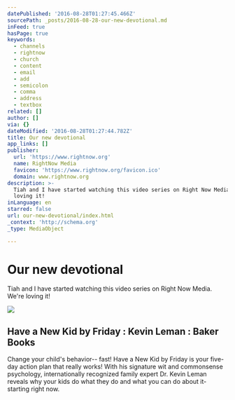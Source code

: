 ```yaml
---
datePublished: '2016-08-28T01:27:45.466Z'
sourcePath: _posts/2016-08-28-our-new-devotional.md
inFeed: true
hasPage: true
keywords:
  - channels
  - rightnow
  - church
  - content
  - email
  - add
  - semicolon
  - comma
  - address
  - textbox
related: []
author: []
via: {}
dateModified: '2016-08-28T01:27:44.782Z'
title: Our new devotional
app_links: []
publisher:
  url: 'https://www.rightnow.org'
  name: RightNow Media
  favicon: 'https://www.rightnow.org/favicon.ico'
  domain: www.rightnow.org
description: >-
  Tiah and I have started watching this video series on Right Now Media. We’re
  loving it!
inLanguage: en
starred: false
url: our-new-devotional/index.html
_context: 'http://schema.org'
_type: MediaObject

---
```

# Our new devotional

Tiah and I have started watching this video series on Right Now Media. We're loving it!

<article style=""><img src="https://s3-us-west-2.amazonaws.com/the-grid-img/p/8fced80907e633a16653156820dfb2f478fd4caa.jpg" /><h1>Have a New Kid by Friday : Kevin Leman : Baker Books</h1><p>Change your child's behavior-- fast! Have a New Kid by Friday is your five-day action plan that really works! With his signature wit and commonsense psychology, internationally recognized family expert Dr. Kevin Leman reveals why your kids do what they do and what you can do about it- starting right now.</p></article>